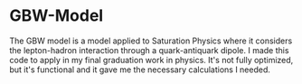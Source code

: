 # GBW-Model
The GBW model is a model applied to Saturation Physics where it considers the lepton-hadron interaction through a quark-antiquark dipole. I made this code to apply in my final graduation work in physics. It's not fully optimized, but it's functional and it gave me the necessary calculations I needed.
